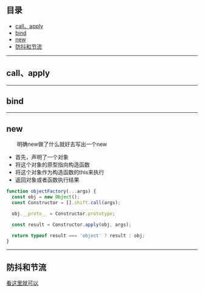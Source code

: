 ## **目录**
- [call、apply](#call-apply)
- [bind](#bind)
- [new](#new)
- [防抖和节流](#debounce-throttle)
---
## <span id="call-apply">**call、apply**</span>


---
## <span id="bind">**bind**</span>


---
## <span id="new">**new**</span>

&emsp;&emsp;明确new做了什么就好去写出一个new
- 首先，声明了一个对象
- 将这个对象的原型指向构造函数
- 将这个对象作为构造函数的this来执行
- 返回对象或者函数执行结果

```js
function objectFactory(...args) {
  const obj = new Object();
  const Constructor = [].shift.call(args);

  obj.__proto__ = Constructor.prototype;

  const result = Constructor.apply(obj, args);

  return typeof result === 'object' ? result : obj;
}
```

---
## <span id="debounce-throttle">**防抖和节流**</span>
[看这里就可以](./5、防抖和节流.md)
